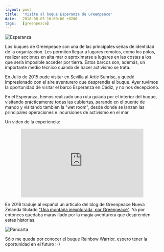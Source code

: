 ```yaml
---
layout: post
title:  "Visita al buque Esperanza de Greenpeace"
date:   2018-08-05 10:00:00 +0200
tags:	[greenpeace]
---
```


![Esperanza][esperanza]

Los buques de Greenpeace son una de las principales señas de identidad de la
organizacion. Les permiten llegar a lugares remotos, como los polos, realizar
acciones en alta mar o aproximarse a lugares en las costas a los que sería
imposible acceder por tierra.
Estos barcos son, además, un importante medio técnico cuando de hacer activismo
se trata.

En Julio de 2015 pude visitar en Sevilla al Artic Sunrise, y quedé
impresionado con el aire aventurero que desprendía el buque. Ayer tuvimos la
oportunidad de visitar el barco Esperanza en Cádiz, y no nos decepcionó.

<!--more-->

En el Esperanza, hemos realizado una ruta guiada por el interior del buque,
visitando prácticamente todas las cubiertas, parando en el puente de mando y
visitando también la "wet room", desde donde se lanzan las principales
operaciones e incursiones de activismo en el mar.

Un video de la experiencia:

<center>
<iframe width="400" height="225"
	src="https://www.youtube-nocookie.com/embed/NfZE_aq-NMI"
	frameborder="0" allow="autoplay; encrypted-media" allowfullscreen>
</iframe>
</center>

En 2016 traduje al español un artículo del blog de Greenpeace Nueva Zelanda
titulado ["Una montaña inexplorada, por Greenpeace"][blog]. Ya por entonces
quedaba maravillado por la magia aventurera que desprenden estas historias.

![Pancarta][pancarta]

Sólo me queda por conocer el buque Rainbow Warrior, espero tener la oportunidad
en el futuro :-)

[blog]:			http://alfabravo.org/2016/09/07/uncharted-mountain-greenpeace.html
[esperanza]:		{{site.url}}/assets/20180805-01-greenpeace-esperanza.png
[pancarta]:		{{site.url}}/assets/20180805-02-greenpeace-pancarta.png
